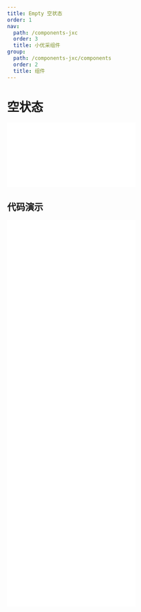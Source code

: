```yaml
---
title: Empty 空状态
order: 1
nav:
  path: /components-jxc
  order: 3
  title: 小优采组件
group:
  path: /components-jxc/components
  order: 2
  title: 组件
---
```


# 空状态

<div>
<embed src="@docs-common/empty/index.md"></embed>
</div>
        
## 代码演示

<Row gutter=8>

  <Col span=24>
    
  <div class="code-box"><embed src="@abiz-rc-jxc/empty/demo/basic-empty-jxc.md"></embed></div>
          
  <div class="code-box"><embed src="@abiz-rc-jxc/empty/demo/simple-empty-jxc.md"></embed></div>
          
  <div class="code-box"><embed src="@abiz-rc-jxc/empty/demo/customize-empty-jxc.md"></embed></div>
          
  <div class="code-box"><embed src="@abiz-rc-jxc/empty/demo/config-provider-empty-jxc.md"></embed></div>
          
  <div class="code-box"><embed src="@abiz-rc-jxc/empty/demo/description-empty-jxc.md"></embed></div>
          
  </Col>
          
</Row>
        
<div><embed src="@docs-common/empty/index-api.md"></embed><div>
